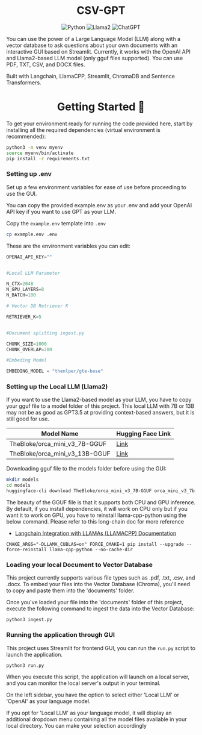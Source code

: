 <h1 align="center"> CSV-GPT </h1>

<div align="center">

  
  ![Python](https://img.shields.io/badge/python-3670A0?style=for-the-badge&logo=python&logoColor=ffdd54) ![Llama2](https://img.shields.io/badge/Llama2-purple?style=for-the-badge) ![ChatGPT](https://img.shields.io/badge/chatGPT-74aa9c?style=for-the-badge&logo=openai&logoColor=white)




</div>

You can use the power of a Large Language Model (LLM) along with a vector database to ask questions about your own documents with an interactive GUI based on Streamlit. Currently, it works with the OpenAI API and Llama2-based LLM model (only gguf files supported). You can use PDF, TXT, CSV, and DOCX files.

Built with Langchain, LlamaCPP, Streamlit, ChromaDB and Sentence Transformers.




<h1 align="center"> Getting Started 🚶 </h1>

To get your environment ready for running the code provided here, start by installing all the required dependencies (virtual environment is recommended):

```bash
python3 -m venv myenv
source myenv/bin/activate
pip install -r requirements.txt
```

### Setting up .env

Set up a few environment variables for ease of use before proceeding to use the GUI.

You can copy the provided example.env as your .env and add your OpenAI API key if you want to use GPT as your LLM.

Copy the `example.env` template into `.env`
```bash
cp example.env .env
```
These are the environment variables you can edit:

```python
OPENAI_API_KEY=""


#Local LLM Parameter

N_CTX=2048
N_GPU_LAYERS=8
N_BATCH=100

# Vector DB Retriever K

RETRIEVER_K=5


#Document splitting ingest.py 

CHUNK_SIZE=1000
CHUNK_OVERLAP=200

#Embeding Model

EMBEDING_MODEL = "thenlper/gte-base"

```

### Setting up the Local LLM (Llama2)

If you want to use the Llama2-based model as your LLM, you have to copy your gguf file to a model folder of this project. This local LLM with 7B or 13B may not be as good as GPT3.5 at providing context-based answers, but it is still good for use.
<div align="center">

| Model Name                  | Hugging Face Link                                       |
|-----------------------------|---------------------------------------------------------|
| TheBloke/orca_mini_v3_7B-GGUF | [Link](https://huggingface.co/TheBloke/orca_mini_v3_7B-GGUF) |
| TheBloke/orca_mini_v3_13B-GGUF | [Link](https://huggingface.co/TheBloke/orca_mini_v3_13B-GGUF) |

</div>
Downloading gguf file to the models folder before using the GUI:

```bash
mkdir models
cd models
huggingface-cli download TheBloke/orca_mini_v3_7B-GGUF orca_mini_v3_7b.Q4_K_M.gguf --local-dir . --local-dir-use-symlinks False
```


The beauty of the GGUF file is that it supports both CPU and GPU inference. By default, if you install dependencies, it will work on CPU only but if you want it to work on GPU, you have to reinstall llama-cpp-python using the below command. Please refer to this long-chain doc for more reference 
- [Langchain Integration with LLAMAs (LLAMACPP) Documentation](https://python.langchain.com/docs/integrations/llms/llamacpp)

```
CMAKE_ARGS="-DLLAMA_CUBLAS=on" FORCE_CMAKE=1 pip install --upgrade --force-reinstall llama-cpp-python --no-cache-dir
```

### Loading your local Document to Vector Database

This project currently supports various file types such as .pdf, .txt, .csv, and .docx. To embed your files into the Vector Database (Chroma), you'll need to copy and paste them into the 'documents' folder.

Once you've loaded your file into the 'documents' folder of this project, execute the following command to ingest the data into the Vector Database:

```
python3 ingest.py
```

### Running the application through GUI 

This project uses Streamlit for frontend GUI, you can run the ```run.py``` script to launch the application.

```
python3 run.py
```
When you execute this script, the application will launch on a local server, and you can monitor the local server's output in your terminal.

On the left sidebar, you have the option to select either 'Local LLM' or 'OpenAI' as your language model.

If you opt for 'Local LLM' as your language model, it will display an additional dropdown menu containing all the model files available in your local directory. You can make your selection accordingly